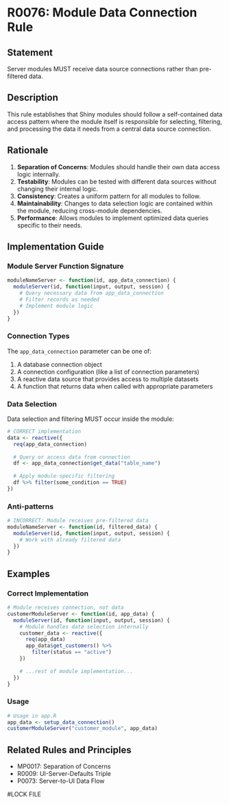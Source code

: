 # R0076: Module Data Connection Rule

## Statement
Server modules MUST receive data source connections rather than pre-filtered data.

## Description
This rule establishes that Shiny modules should follow a self-contained data access pattern where the module itself is responsible for selecting, filtering, and processing the data it needs from a central data source connection.

## Rationale
1. **Separation of Concerns**: Modules should handle their own data access logic internally.
2. **Testability**: Modules can be tested with different data sources without changing their internal logic.
3. **Consistency**: Creates a uniform pattern for all modules to follow.
4. **Maintainability**: Changes to data selection logic are contained within the module, reducing cross-module dependencies.
5. **Performance**: Allows modules to implement optimized data queries specific to their needs.

## Implementation Guide

### Module Server Function Signature
```r
moduleNameServer <- function(id, app_data_connection) {
  moduleServer(id, function(input, output, session) {
    # Query necessary data from app_data_connection
    # Filter records as needed
    # Implement module logic
  })
}
```

### Connection Types
The `app_data_connection` parameter can be one of:
1. A database connection object
2. A connection configuration (like a list of connection parameters)
3. A reactive data source that provides access to multiple datasets
4. A function that returns data when called with appropriate parameters

### Data Selection
Data selection and filtering MUST occur inside the module:

```r
# CORRECT implementation
data <- reactive({
  req(app_data_connection)
  
  # Query or access data from connection
  df <- app_data_connection$get_data("table_name")
  
  # Apply module-specific filtering
  df %>% filter(some_condition == TRUE)
})
```

### Anti-patterns

```r
# INCORRECT: Module receives pre-filtered data
moduleNameServer <- function(id, filtered_data) {
  moduleServer(id, function(input, output, session) {
    # Work with already filtered data
  })
}
```

## Examples

### Correct Implementation
```r
# Module receives connection, not data
customerModuleServer <- function(id, app_data) {
  moduleServer(id, function(input, output, session) {
    # Module handles data selection internally
    customer_data <- reactive({
      req(app_data)
      app_data$get_customers() %>%
        filter(status == "active")
    })
    
    # ...rest of module implementation...
  })
}
```

### Usage
```r
# Usage in app.R
app_data <- setup_data_connection()
customerModuleServer("customer_module", app_data)
```

## Related Rules and Principles
- MP0017: Separation of Concerns
- R0009: UI-Server-Defaults Triple
- P0073: Server-to-UI Data Flow

#LOCK FILE
